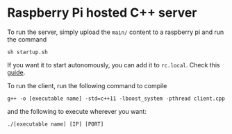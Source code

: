 # Raspberry Pi hosted C++ server

To run the server, simply upload the `main/` content to a raspberry pi and run the command

```
sh startup.sh
```

If you want it to start autonomously, you can add it to `rc.local`. Check this [guide](https://www.raspberrypi.org/documentation/linux/usage/rc-local.md).

To run the client, run the following command to compile

```
g++ -o [executable name] -std=c++11 -lboost_system -pthread client.cpp
```
and the following to execute wherever you want:

```
./[executable name] [IP] [PORT]
```
